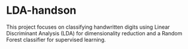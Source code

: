 # LDA-handson
This project focuses on classifying handwritten digits using Linear Discriminant Analysis (LDA) for dimensionality reduction and a Random Forest classifier for supervised learning. 
